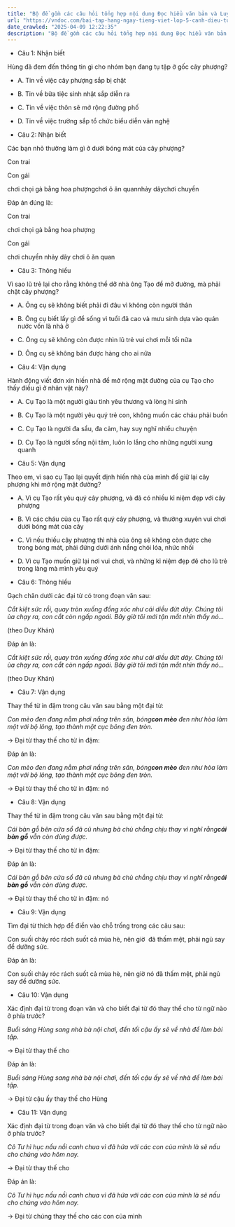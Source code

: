 ```yaml
---
title: "Bộ đề gồm các câu hỏi tổng hợp nội dung Đọc hiểu văn bản và Luyện từ và câu được học ở Tuần 12 trong chương trình Tiếng Việt lớp 5 Tập 1 Cánh Diều"
url: "https://vndoc.com/bai-tap-hang-ngay-tieng-viet-lop-5-canh-dieu-tuan-12-thu-3-331475"
date_crawled: "2025-04-09 12:22:35"
description: "Bộ đề gồm các câu hỏi tổng hợp nội dung Đọc hiểu văn bản và Luyện từ và câu được học ở Tuần 12 trong chương trình Tiếng Việt lớp 5 Tập 1 Cánh Diều"
---
```


* Câu 1:  Nhận biết

Hùng đã đem đến thông tin gì cho nhóm bạn đang tụ tập ở gốc cây phượng?

  * A. Tin về việc cây phượng sắp bị chặt 
  * B. Tin về bữa tiệc sinh nhật sắp diễn ra 
  * C. Tin về việc thôn sẽ mở rộng đường phố 
  * D. Tin về việc trường sắp tổ chức biểu diễn văn nghệ 



* Câu 2:  Nhận biết

Các bạn nhỏ thường làm gì ở dưới bóng mát của cây phượng?

Con trai

Con gái

chơi chọi gà bằng hoa phượngchơi ô ăn quannhảy dâychơi chuyền

Đáp án đúng là:

Con trai

chơi chọi gà bằng hoa phượng

Con gái

chơi chuyền nhảy dây chơi ô ăn quan

* Câu 3:  Thông hiểu

Vì sao lũ trẻ lại cho rằng không thể dỡ nhà ông Tạo để mở đường, mà phải chặt cây phượng?

  * A. Ông cụ sẽ không biết phải đi đâu vì không còn người thân 
  * B. Ông cụ biết lấy gì để sống vì tuổi đã cao và mưu sinh dựa vào quán nước vốn là nhà ở 
  * C. Ông cụ sẽ không còn được nhìn lũ trẻ vui chơi mỗi tối nữa 
  * D. Ông cụ sẽ không bán được hàng cho ai nữa 



* Câu 4:  Vận dụng

Hành động viết đơn xin hiến nhà để mở rộng mặt đường của cụ Tạo cho thấy điều gì ở nhân vật này?

  * A. Cụ Tạo là một người giàu tình yêu thương và lòng hi sinh 
  * B. Cụ Tạo là một người yêu quý trẻ con, không muốn các cháu phải buồn 
  * C. Cụ Tạo là người đa sầu, đa cảm, hay suy nghĩ nhiều chuyện 
  * D. Cụ Tạo là người sống nội tâm, luôn lo lắng cho những người xung quanh 



* Câu 5:  Vận dụng

Theo em, vì sao cụ Tạo lại quyết định hiến nhà của mình để giữ lại cây phượng khi mở rộng mặt đường?

  * A. Vì cụ Tạo rất yêu quý cây phượng, và đã có nhiều kỉ niệm đẹp với cây phượng 
  * B. Vì các cháu của cụ Tạo rất quý cây phượng, và thường xuyên vui chơi dưới bóng mát của cây 
  * C. Vì nếu thiếu cây phượng thì nhà của ông sẽ không còn được che trong bóng mát, phải đứng dưới ánh nắng chói lóa, nhức nhối 
  * D. Vì cụ Tạo muốn giữ lại nơi vui chơi, và những kỉ niệm đẹp đẽ cho lũ trẻ trong làng mà mình yêu quý 



* Câu 6:  Thông hiểu

Gạch chân dưới các đại từ có trong đoạn văn sau:

_Cắt kiệt sức rồi, quay tròn xuống đồng xóc như cái diều đứt dây. Chúng tôi ùa chạy ra, con cắt còn ngấp ngoái. Bây giờ tôi mới tận mắt nhìn thấy nó…_

(theo Duy Khán)

Đáp án là:

_Cắt kiệt sức rồi, quay tròn xuống đồng xóc như cái diều đứt dây. Chúng tôi ùa chạy ra, con cắt còn ngấp ngoái. Bây giờ tôi mới tận mắt nhìn thấy nó…_

(theo Duy Khán)

* Câu 7:  Vận dụng

Thay thế từ in đậm trong câu văn sau bằng một đại từ:

_Con mèo đen đang nằm phơi nắng trên sân, bóng**con mèo** đen như hòa làm một với bộ lông, tạo thành một cục bông đen tròn._

→ Đại từ thay thế cho từ in đậm: 

Đáp án là:

_Con mèo đen đang nằm phơi nắng trên sân, bóng**con mèo** đen như hòa làm một với bộ lông, tạo thành một cục bông đen tròn._

→ Đại từ thay thế cho từ in đậm: nó

* Câu 8:  Vận dụng

Thay thế từ in đậm trong câu văn sau bằng một đại từ:

_Cái bàn gỗ bên cửa sổ đã cũ nhưng bà chủ chẳng chịu thay vì nghĩ rằng**cái bàn gỗ** vẫn còn dùng được._

→ Đại từ thay thế cho từ in đậm: 

Đáp án là:

_Cái bàn gỗ bên cửa sổ đã cũ nhưng bà chủ chẳng chịu thay vì nghĩ rằng**cái bàn gỗ** vẫn còn dùng được._

→ Đại từ thay thế cho từ in đậm: nó

* Câu 9:  Vận dụng

Tìm đại từ thích hợp để điền vào chỗ trống trong các câu sau:

Con suối chảy róc rách suốt cả mùa hè, nên giờ  đã thấm mệt, phải ngủ say để dưỡng sức.

Đáp án là:

Con suối chảy róc rách suốt cả mùa hè, nên giờ nó đã thấm mệt, phải ngủ say để dưỡng sức.

* Câu 10:  Vận dụng

Xác định đại từ trong đoạn văn và cho biết đại từ đó thay thế cho từ ngữ nào ở phía trước?

_Buổi sáng Hùng sang nhà bà nội chơi, đến tối cậu ấy sẽ về nhà để làm bài tập._

→ Đại từ  thay thế cho 

Đáp án là:

_Buổi sáng Hùng sang nhà bà nội chơi, đến tối cậu ấy sẽ về nhà để làm bài tập._

→ Đại từ cậu ấy thay thế cho Hùng

* Câu 11:  Vận dụng

Xác định đại từ trong đoạn văn và cho biết đại từ đó thay thế cho từ ngữ nào ở phía trước?

_Cô Tư hì hục nấu nồi canh chua vì đã hứa với các con của mình là sẽ nấu cho chúng vào hôm nay._

→ Đại từ  thay thế cho 

Đáp án là:

_Cô Tư hì hục nấu nồi canh chua vì đã hứa với các con của mình là sẽ nấu cho chúng vào hôm nay._

→ Đại từ chúng thay thế cho các con của mình
